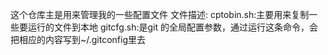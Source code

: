 这个仓库主是用来管理我的一些配置文件
文件描述:
cptobin.sh:主要用来复制一些要运行的文件到本地
gitcfg.sh:是git 的全局配置参数，通过运行这条命令，会
		把相应的内容写到~/.gitconfig里去
